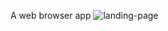 A web browser app
![landing-page](https://github.com/JideijeEmeka/cheapbrowser/blob/094142ccdc0ae1b5b32e3c70acaf1ba523beaa3c/app/src/main/res/drawable-v24/browervideo.gif)
